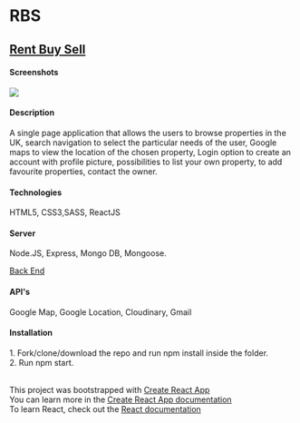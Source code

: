 <h1>RBS</h1>

<a href="https://yordankrushkov.github.io/properties/"><h2>Rent Buy Sell</h2></a>


<h4>Screenshots</h4>
<img src="https://res.cloudinary.com/zltgrd/image/upload/v1616776751/Screenshot_1_klqmcp.png"/>


<h4>Description</h4>
A single page application that allows the users to browse properties in the UK, search navigation to select the particular needs of the user, Google maps to view the location of the chosen property, Login option to create an account with profile picture, possibilities to list your own property, to add favourite properties, contact the owner.

<h4>Technologies</h4>
HTML5, CSS3,SASS, ReactJS

<h4>Server</h4>
Node.JS, Express, Mongo DB, Mongoose.

<a href="https://github.com/YordanKrushkov/back-end-properties">Back End</a>

<h4>API's</h4>
Google Map, Google Location, Cloudinary, Gmail

<h4>Installation</h4>
1. Fork/clone/download the repo and run npm install inside the folder.<br/> 
2. Run npm start.<br/> 
<br/> 

This project was bootstrapped with [Create React App](https://github.com/facebook/create-react-app)</br>
You can learn more in the [Create React App documentation](https://create-react-app.dev/docs/getting-started/)</br>
To learn React, check out the [React documentation](https://reactjs.org/)